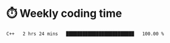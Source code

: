 
# :stopwatch: Weekly coding time
<!--START_SECTION:waka-->

```text
C++   2 hrs 24 mins   █████████████████████████   100.00 %
```

<!--END_SECTION:waka-->


<!-- <p> <img src="https://github-readme-stats.vercel.app/api?username=cozgerest&show_icons=true&hide_border=false" />  </p> -->

